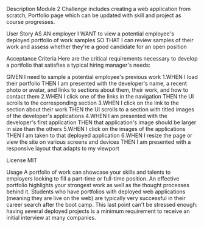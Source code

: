 Description
Module 2 Challenge includes creating a web application from scratch,  Portfolio page which can be updated with skill and project as course progresses.

User Story
AS AN employer
I WANT to view a potential employee's deployed portfolio of work samples SO THAT I can review samples of their work and assess whether they're a good candidate for an open position

Acceptance Criteria
Here are the critical requirements necessary to develop a portfolio that satisfies a typical hiring manager's needs:

GIVEN I need to sample a potential employee's previous work
1.WHEN I load their portfolio
THEN I am presented with the developer's name, a recent photo or avatar, and links to sections about them, their work, and how to contact them
2.WHEN I click one of the links in the navigation
THEN the UI scrolls to the corresponding section
3.WHEN I click on the link to the section about their work
THEN the UI scrolls to a section with titled images of the developer's applications
4.WHEN I am presented with the developer's first application
THEN that application's image should be larger in size than the others
5.WHEN I click on the images of the applications
THEN I am taken to that deployed application
6.WHEN I resize the page or view the site on various screens and devices
THEN I am presented with a responsive layout that adapts to my viewport

License
MIT

Usage
A portfolio of work can showcase your skills and talents to employers looking to fill a part-time or full-time position. An effective portfolio highlights your strongest work as well as the thought processes behind it. Students who have portfolios with deployed web applications (meaning they are live on the web) are typically very successful in their career search after the boot camp. This last point can't be stressed enough: having several deployed projects is a minimum requirement to receive an initial interview at many companies.